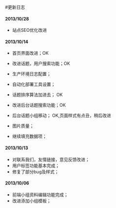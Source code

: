 #更新日志


#### 2013/10/28
* 站点SEO优化改进

#### 2013/10/14
* 首页界面改进；OK
* 改进话题，用户搜索功能；OK
* 生产环境日志配置；
* 自动化部署工具设置；

* 话题排序算法加进去； OK
* 改进后台话题搜索功能；OK
* 后台话题小组移动； OK,页面样式有点丑，稍后改进

* 图片质量；
* 继续填充数据项；


#### 2013/10/13
* 对联系我们，友情链接，意见反馈改进；
* 用户标签功能基本完成；
* 修复了部分bug及样式；

#### 2013/10/06
* 前端小组资料编辑功能完成；
* 改进添加小组模板；

